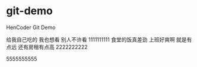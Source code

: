 # git-demo
HenCoder Git Demo

给我自己吃的
我也想看
别人不许看
1111111111
食堂的饭真差劲
上班好爽啊
就是有点远
还有房租有点高
2222222222






5555555555
